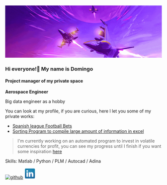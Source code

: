 ![hola](https://github.com/DomKiwi/Images/blob/5d613095f8451e8d84726bb357d96ba3dce238e0/DomKiwi.gif)
<!-- ![hola](https://github.com/DomKiwi/Images/blob/5d955fb61d2d125cb79efbad37141c7592d02a15/2.gif)
-->

### Hi everyone!👋  My name is **Domingo**
#### Project manager of my private space

**Aerospace Engineer**

Big data engineer as a hobby

You can look at my profile, if you are curious, here I let you some of my private works:
- [Spanish league Football Bets](https://github.com/DomKiwi/Bets)
- [Sorting Program to compile large amount of information in excel](https://github.com/DomKiwi/Full-Program-Filter-Obuu)

> I'm currently working on an automated program to invest in volatile currencies for profit, you can see my progress until I finish if you want some inspiration [here](https://github.com/DomKiwi/GitHub-Investment)



Skills: Matlab / Python / PLM / Autocad / Adina


[<img src='https://cdn.jsdelivr.net/npm/simple-icons@3.0.1/icons/github.svg' alt='github' height='40'>](https://github.com/DomKiwi)  [<img src='https://github.com/DomKiwi/Images/blob/9b9c8ef0ddb7414e00d6310cb991c13f6a75c1b6/linkedin_logo.png' alt='linkedin_logo'>](https://www.linkedin.com/in/domingo-gallardo-mart%C3%ADnez-08101a244/)


